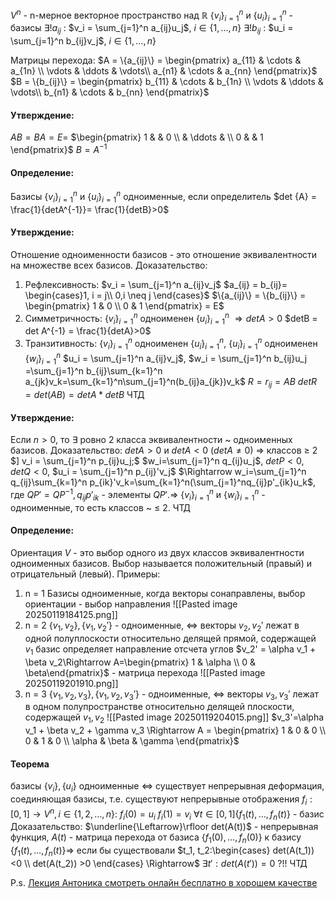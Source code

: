 $V^n$ - n-мерное векторное пространство над $\mathbb R$ 
$\{v_i\}_{i=1}^{n}$ и $\{u_i\}_{i=1}^{n}$ - базисы
$\exists ! a_{ij}$ : $v_i = \sum_{j=1}^n a_{ij}u_j$, $i \in \{1, \ldots, n\}$ 
$\exists ! b_{ij}$ : $u_i = \sum_{j=1}^n b_{ij}v_j$, $i \in \{1, \ldots, n\}$ 

Матрицы перехода:
$A = \{a_{ij}\} = \begin{pmatrix} a_{11}  & \cdots & a_{1n} \\  \vdots & \ddots &  \vdots\\ a_{n1} & \cdots & a_{nn} \end{pmatrix}$ 
$B = \{b_{ij}\} = \begin{pmatrix} b_{11}  & \cdots & b_{1n} \\  \vdots & \ddots &  \vdots\\ b_{n1} & \cdots & b_{nn} \end{pmatrix}$
#### Утверждение:
$AB = BA = E =$ $\begin{pmatrix} 1  &  & 0 \\   & \ddots &  \\ 0 &  & 1 \end{pmatrix}$
$B = A^{-1}$
#### Определение:
Базисы $\{v_i\}_{i=1}^{n}$ и $\{u_i\}_{i=1}^{n}$  одноименные, если определитель $det {A} = \frac{1}{detA^{-1}}= \frac{1}{detB}>0$
#### Утверждение:
Отношение одноименности базисов - это отношение эквивалентности на множестве всех базисов.
Доказательство:
1) Рефлексивность: $v_i = \sum_{j=1}^n a_{ij}v_j$    $a_{ij} = b_{ij}= \begin{cases}1, i = j\\ 0,i \neq j \end{cases}$
	$\{a_{ij}\} = \{b_{ij}\} = \begin{pmatrix} 1 & 0 \\ 0 & 1 \end{pmatrix} = E$
2) Симметричность: $\{v_i\}_{i=1}^{n}$ одноименен $\{u_i\}_{i=1}^{n}$  $\Rightarrow detA >0$ $detB = det A^{-1} = \frac{1}{detA}>0$
3) Транзитивность: $\{v_i\}_{i=1}^{n}$ одноименен $\{u_i\}_{i=1}^{n}$,  $\{u_i\}_{i=1}^{n}$ одноименен $\{w_i\}_{i=1}^{n}$
	 $u_i = \sum_{j=1}^n a_{ij}v_j$,  $w_i = \sum_{j=1}^n b_{ij}u_j =\sum_{j=1}^n b_{ij}\sum_{k=1}^n a_{jk}v_k=\sum_{k=1}^n\sum_{j=1}^n(b_{ij}a_{jk})v_k$
	 $R = {r_{ij}}=AB$
	 $detR=det(AB)=detA*detB$
	 ЧТД
#### Утверждение:
Если $n>0$, то $\exists$ ровно 2 класса эквивалентности ~ одноименных базисов. 
Доказательство:
$detA > 0$ и $detA <0$ ($detA \neq 0$) $\Rightarrow$ классов $\geq$ 2
$] v_i = \sum_{j=1}^n p_{ij}u_j;$  $w_i=\sum_{j=1}^n q_{ij}u_j$, $detP <0, detQ<0$,  $u_i = \sum_{j=1}^n p_{ij}'v_j$ $\Rightarrow w_i=\sum_{j=1}^n q_{ij}\sum_{k=1}^n p_{ik}'v_k=\sum_{k=1}^n(\sum_{j=1}^nq_{ij}p'_{ik}u_k$, где $QP'=QP^{-1}, q_{ij}p'_{ik}$ - элементы $QP'. \Rightarrow$ $\{v_i\}_{i=1}^{n}$ и $\{w_i\}_{i=1}^{n}$  - одноименные, то есть классов ~ $\leq$ 2.
ЧТД
#### Определение:
Ориентация $V$ - это выбор одного из двух классов эквивалентности одноименных базисов.
Выбор называется положительный (правый) и отрицательный (левый). 
Примеры:
1) n = 1 Базисы одноименные, когда векторы сонаправлены, выбор ориентации - выбор направления
![[Pasted image 20250119184125.png]]
2) n = 2
	$\{v_1, v_2\}, \{v_1, v_2'\}$ - одноименные, $\Longleftrightarrow$ векторы $v_2, v_2'$ лежат в одной полуплоскости относительно делящей прямой, содержащей $v_1$
	базис определяет направление отсчета углов
	$v_2' = \alpha v_1 + \beta v_2\Rightarrow A=\begin{pmatrix} 1 & \alpha \\ 0 & \beta\end{pmatrix}$ - матрица перехода
	![[Pasted image 20250119201910.png]]
3) n = 3
	$\{v_1, v_2, v_3\}, \{v_1, v_2, v_3'\}$ - одноименные, $\Longleftrightarrow$ векторы $v_3, v_3'$ лежат в одном полупространстве относительно делящей плоскости, содержащей $v_1, v_2$
	![[Pasted image 20250119204015.png]]
	$v_3'=\alpha v_1 + \beta v_2 + \gamma v_3 \Rightarrow A = \begin{pmatrix} 1 & 0 & 0 \\ 0 & 1 & 0 \\ \alpha & \beta  & \gamma \end{pmatrix}$
#### Теорема
базисы $\{v_i\}, \{u_i\}$ одноименные $\Longleftrightarrow$ существует непрерывная деформация, соединяющая базисы, т.е. существуют непрерывные отображения $f_i: [0, 1] \rightarrow V^n, i \in \{1, 2, \ldots, n\}:$
$f_i(0)=u_i$
$f_i(1)=v_i$
$\forall t \in [0, 1] \{f_1(t), \ldots, f_n(t)\}$ - базис
Доказательство:
	$\underline{\Leftarrow}\rfloor det(A(t))$ - непрерывная функция, $A(t)$ - матрица перехода от базиса $\{f_1(0), \ldots, f_n(0)\}$ к базису $\{f_1(t), \ldots, f_n(t)\} \Rightarrow$ если бы существовали $t_1, t_2:\begin{cases} det(A(t_1)) <0 \\ det(A(t_2)) >0 \end{cases} \Rightarrow$ $\exists t':det(A(t'))=0$ $?!!$ 
ЧТД



P.s. [Лекция Антоника смотреть онлайн бесплатно в хорошем качестве](https://youtu.be/4DZiPsOgzxU?si=WK-KJj5xU05EsSM7)